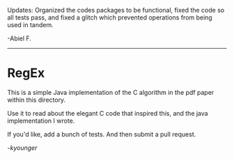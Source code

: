 Updates: Organized the codes packages to be functional, fixed the code so
all tests pass, and fixed a glitch which prevented operations from being
used in tandem.

-Abiel F.

-------------------------------------------------------------------------
# RegEx 

This is a simple Java implementation of the C algorithm in the
pdf paper within this directory.

Use it to read about the elegant C code that inspired this, and the 
java implementation I wrote.

If you'd like, add a bunch of tests. And then submit a pull request.

_-kyounger_
